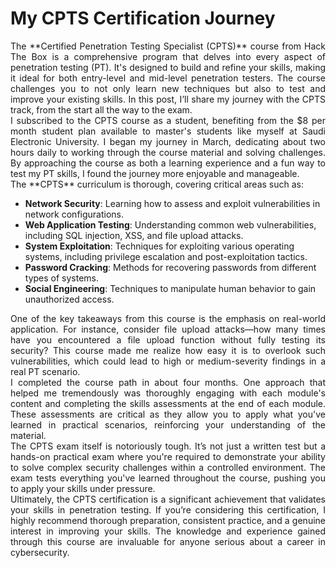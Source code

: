 # My CPTS Certification Journey

<div style="text-align: justify;">
The **Certified Penetration Testing Specialist (CPTS)** course from Hack The Box is a comprehensive program that delves into every aspect of penetration testing (PT). It's designed to build and refine your skills, making it ideal for both entry-level and mid-level penetration testers. The course challenges you to not only learn new techniques but also to test and improve your existing skills. In this post, I’ll share my journey with the CPTS track, from the start all the way to the exam.
</div>


<div style="text-align: justify;">
I subscribed to the CPTS course as a student, benefiting from the $8 per month student plan available to master's students like myself at Saudi Electronic University. I began my journey in March, dedicating about two hours daily to working through the course material and solving challenges. By approaching the course as both a learning experience and a fun way to test my PT skills, I found the journey more enjoyable and manageable.
</div>


<div style="text-align: justify;">
The **CPTS** curriculum is thorough, covering critical areas such as:
</div>


- **Network Security**: Learning how to assess and exploit vulnerabilities in network configurations.
- **Web Application Testing**: Understanding common web vulnerabilities, including SQL injection, XSS, and file upload attacks.
- **System Exploitation**: Techniques for exploiting various operating systems, including privilege escalation and post-exploitation tactics.
- **Password Cracking**: Methods for recovering passwords from different types of systems.
- **Social Engineering**: Techniques to manipulate human behavior to gain unauthorized access.



<div style="text-align: justify;">
One of the key takeaways from this course is the emphasis on real-world application. For instance, consider file upload attacks—how many times have you encountered a file upload function without fully testing its security? This course made me realize how easy it is to overlook such vulnerabilities, which could lead to high or medium-severity findings in a real PT scenario.
</div>


<div style="text-align: justify;">
I completed the course path in about four months. One approach that helped me tremendously was thoroughly engaging with each module's content and completing the skills assessments at the end of each module. These assessments are critical as they allow you to apply what you've learned in practical scenarios, reinforcing your understanding of the material.
</div>


<div style="text-align: justify;">
The CPTS exam itself is notoriously tough. It’s not just a written test but a hands-on practical exam where you're required to demonstrate your ability to solve complex security challenges within a controlled environment. The exam tests everything you've learned throughout the course, pushing you to apply your skills under pressure.
</div>

<div style="text-align: justify;">
Ultimately, the CPTS certification is a significant achievement that validates your skills in penetration testing. If you’re considering this certification, I highly recommend thorough preparation, consistent practice, and a genuine interest in improving your skills. The knowledge and experience gained through this course are invaluable for anyone serious about a career in cybersecurity.
</div>
